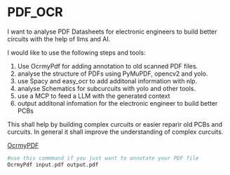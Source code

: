 # PDF_OCR

I want to analyse PDF Datasheets for electronic engineers to build better circuits with
the help of llms and AI.

I would like to use the following steps and tools:

1. Use OcrmyPdf for adding annotation to old scanned PDF files.
2. analyse the structure of PDFs using PyMuPDF, opencv2 and yolo.
3. use Spacy and easy_ocr to add additonal information with nlp.
4. analyse Schematics for subcurcuits with yolo and other tools.
5. use a MCP to feed a LLM with the generated context
6. output additonal infomation for the electronic engineer to build better PCBs

This shall help by building complex curcuits or easier reparir old PCBs and curcuits.
In general it shall improve the understanding of complex curcuits.

[OcrmyPDF ](https://github.com/ocrmypdf/OCRmyPDF)

```Bash
#use this commmand if you just want to annotate your PDF file
OcrmyPdf input.pdf output.pdf
```
